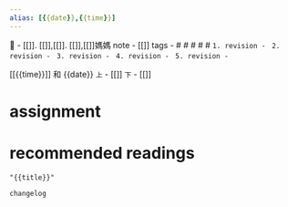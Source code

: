 ```yaml
---
alias: [{{date}},{{time}}]
---
```

🔖 - [[]]. [[]],[[]]. [[]],[[]]媽媽 note - [[]]
tags - # # # # #
`1. revision - ` 
`2. revision - `
`3. revision - `
`4. revision - `
`5. revision - `
		
[[{{time}}]] 和 {{date}}   `上` - [[]] `下` - [[]]

# assignment

# recommended readings
```query
"{{title}}"
```

```plain
changelog

```